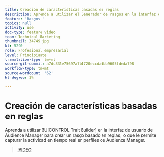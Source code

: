 ```yaml
---
title: Creación de características basadas en reglas
description: Aprenda a utilizar el Generador de rasgos en la interfaz de usuario de Audience Manager para crear un rasgo basado en reglas, lo que le permite capturar la actividad en tiempo real en perfiles de Audience Manager.
feature: 'Rasgos '
topics: null
activity: use
doc-type: feature video
team: Technical Marketing
thumbnail: 34749.jpg
kt: 5290
role: Profesional empresarial
level: Principiante
translation-type: tm+mt
source-git-commit: a7dc335e75697a7b1720eccdadbb9605fdeda798
workflow-type: tm+mt
source-wordcount: '62'
ht-degree: 1%

---
```



# Creación de características basadas en reglas

Aprenda a utilizar [!UICONTROL Trait Builder] en la interfaz de usuario de Audience Manager para crear un rasgo basado en reglas, lo que le permite capturar la actividad en tiempo real en perfiles de Audience Manager.

>[!VIDEO](https://video.tv.adobe.com/v/34749/?quality=12&learn=on)
